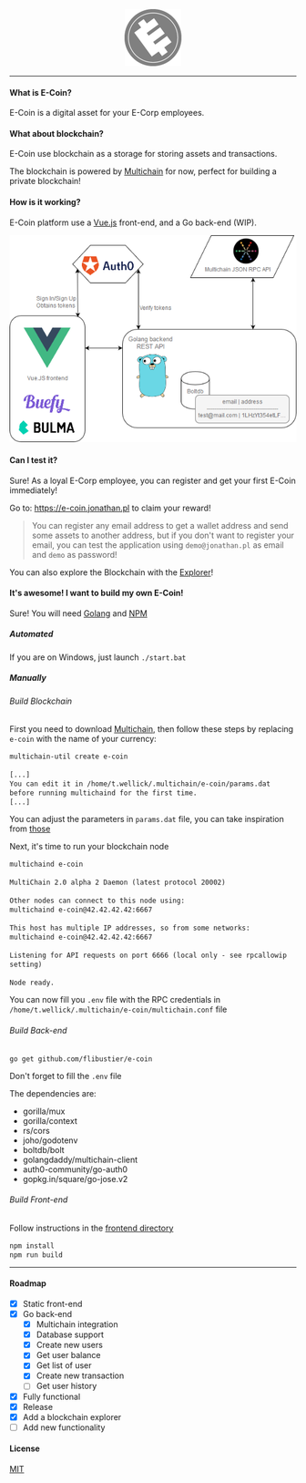 <p align="center">
    <a href="https://e-coin.jonathan.pl/" target="_blank">
        <img width="100" src="./resources/ecoin-dark.png" alt="E-Coin">
    </a>
</p>

---

[multichain]: https://github.com/MultiChain/multichain

#### What is E-Coin?

E-Coin is a digital asset for your E-Corp employees.

#### What about blockchain?

E-Coin use blockchain as a storage for storing assets and transactions.

The blockchain is powered by [Multichain]
for now, perfect for building a private blockchain!

#### How is it working?

E-Coin platform use a [Vue.js](https://github.com/vuejs/vue) front-end, and a Go
back-end (WIP).

![E-Coin architecture](./resources/e-coin-archi.png)

#### Can I test it?

Sure! As a loyal E-Corp employee, you can register and get your first E-Coin
immediately!

Go to: <https://e-coin.jonathan.pl> to claim your reward!

> You can register any email address to get a wallet address and send some assets 
to another address, but if you don't want to register your email, you can test the 
application using `demo@jonathan.pl` as email and `demo` as password! 

You can also explore the Blockchain with the [Explorer](https://explorer.jonathan.pl)!

#### It's awesome! I want to build my own E-Coin!

Sure! You will need [Golang](https://golang.org/dl/) and [NPM](https://nodejs.org/en/)

##### Automated

If you are on Windows, just launch `./start.bat`

##### Manually

###### Build Blockchain

First you need to download [Multichain], 
then follow these steps by replacing `e-coin` with the name of your currency:
```$xslt
multichain-util create e-coin

[...]
You can edit it in /home/t.wellick/.multichain/e-coin/params.dat before running multichaind for the first time.
[...]
```

You can adjust the parameters in `params.dat` file, you can take inspiration from [those](./resources/params.dat)

Next, it's time to run your blockchain node
```
multichaind e-coin

MultiChain 2.0 alpha 2 Daemon (latest protocol 20002)

Other nodes can connect to this node using:
multichaind e-coin@42.42.42.42:6667

This host has multiple IP addresses, so from some networks:
multichaind e-coin@42.42.42.42:6667

Listening for API requests on port 6666 (local only - see rpcallowip setting)

Node ready.
```

You can now fill you `.env` file with the RPC credentials in
`/home/t.wellick/.multichain/e-coin/multichain.conf` file

###### Build Back-end

```$xslt
go get github.com/flibustier/e-coin
```

Don't forget to fill the `.env` file

The dependencies are:
* gorilla/mux
* gorilla/context
* rs/cors
* joho/godotenv
* boltdb/bolt
* golangdaddy/multichain-client
* auth0-community/go-auth0
* gopkg.in/square/go-jose.v2

###### Build Front-end

Follow instructions in the [frontend directory](./frontend/README.md)
```
npm install
npm run build
```

---

#### Roadmap

- [x] Static front-end
- [x] Go back-end
  - [x] Multichain integration
  - [x] Database support
  - [x] Create new users
  - [x] Get user balance
  - [x] Get list of user
  - [x] Create new transaction
  - [ ] Get user history 
- [x] Fully functional
- [x] Release
- [x] Add a blockchain explorer
- [ ] Add new functionality

#### License

[MIT](http://opensource.org/licenses/MIT)
